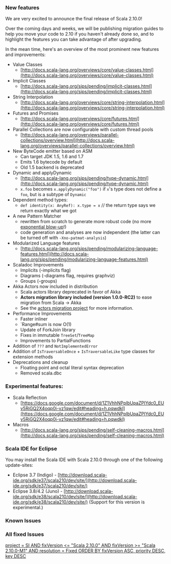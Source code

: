### New features

We are very excited to announce the final release of Scala 2.10.0!

Over the coming days and weeks, we will be publishing migration guides to help you move your code to 2.10 if you haven't already done so,
and to highlight the features you can take advantage of after upgrading.

In the mean time, here's an overview of the most prominent new features and improvements:

* Value Classes
    * [http://docs.scala-lang.org/overviews/core/value-classes.html](http://docs.scala-lang.org/overviews/core/value-classes.html)
* Implicit Classes
    * [http://docs.scala-lang.org/sips/pending/implicit-classes.html](http://docs.scala-lang.org/sips/pending/implicit-classes.html)
* String Interpolation
    * [http://docs.scala-lang.org/overviews/core/string-interpolation.html](http://docs.scala-lang.org/overviews/core/string-interpolation.html)
* Futures and Promises
    * [http://docs.scala-lang.org/overviews/core/futures.html](http://docs.scala-lang.org/overviews/core/futures.html)
* Parallel Collections are now configurable with custom thread pools
    * [http://docs.scala-lang.org/overviews/parallel-collections/overview.html](http://docs.scala-lang.org/overviews/parallel-collections/overview.html)
* New ByteCode emitter based on ASM
    * Can target JDK 1.5, 1.6 and 1.7
    * Emits 1.6 bytecode by default
    * Old 1.5 backend is deprecated
* Dynamic and applyDynamic
    * [http://docs.scala-lang.org/sips/pending/type-dynamic.html](http://docs.scala-lang.org/sips/pending/type-dynamic.html)
    * `x.foo` becomes `x.applyDynamic("foo")` if `x`'s type does not define a `foo`, but is a subtype of `Dynamic`
* Dependent method types:
    * `def identity(x: AnyRef): x.type = x` // the return type says we return exactly what we got
* A new Pattern Matcher
    * rewritten from scratch to generate more robust code (no more [exponential blow-up](https://issues.scala-lang.org/browse/SI-1133)!)
    * code generation and analyses are now independent (the latter can be turned off with `-Xno-patmat-analysis`)
* Modularized Language features
    * [http://docs.scala-lang.org/sips/pending/modularizing-language-features.html](http://docs.scala-lang.org/sips/pending/modularizing-language-features.html)
* Scaladoc Improvements
    * Implicits (-implicits flag)
    * Diagrams (-diagrams flag, requires graphviz)
    * Groups (-groups)
* Akka Actors now included in distribution
    * Scala actors library deprecated in favor of Akka
    * **Actors migration library included (version 1.0.0-RC2)** to ease migration from Scala -> Akka 
    * See the [actors migration project](http://docs.scala-lang.org/actors-migration/) for more information.
* Performance Improvements
    * Faster inliner
    * `Range#sum is now O(1)
    * Update of ForkJoin library
    * Fixes in immutable `TreeSet`/`TreeMap`
    * Improvements to PartialFunctions
* Addition of `???` and `NotImplementedError`
* Addition of `IsTraversableOnce` + `IsTraversableLike` type classes for extension methods
* Deprecations and cleanup
    * Floating point and octal literal syntax deprecation
    * Removed scala.dbc

### Experimental features:

* Scala Reflection
    * [https://docs.google.com/document/d/1Z1VhhNPplbUpaZPIYdc0_EUv5RiGQ2X4oqp0i-vz1qw/edit#heading=h.pqwdkl](https://docs.google.com/document/d/1Z1VhhNPplbUpaZPIYdc0_EUv5RiGQ2X4oqp0i-vz1qw/edit#heading=h.pqwdkl)
* Macros
    * [http://docs.scala-lang.org/sips/pending/self-cleaning-macros.html](http://docs.scala-lang.org/sips/pending/self-cleaning-macros.html)

### Scala IDE for Eclipse

You may install the Scala IDE with Scala 2.10.0 through one of the following update-sites:

* Eclipse 3.7 (Indigo) - [http://download.scala-ide.org/sdk/e37/scala210/dev/site/](http://download.scala-ide.org/sdk/e37/scala210/dev/site/)
* Eclipse 3.8/4.2 (Juno) - [http://download.scala-ide.org/sdk/e38/scala210/dev/site/](http://download.scala-ide.org/sdk/e38/scala210/dev/site/) (Support for this version is experimental.)


### Known Issues

### All fixed Issues
[project = SI AND fixVersion <= "Scala 2.10.0" AND fixVersion >= "Scala 2.10.0-M1" AND resolution = Fixed ORDER BY fixVersion ASC, priority DESC, key DESC](https://issues.scala-lang.org/secure/IssueNavigator.jspa?reset=true&jqlQuery=project+%3D+SI+AND+fixVersion+%3C%3D+%22Scala+2.10.0%22+AND+fixVersion+%3E%3D+%22Scala+2.10.0-M1%22+AND+resolution+%3D+Fixed+ORDER+BY+fixVersion+ASC%2C+priority+DESC%2C+key+DESC)